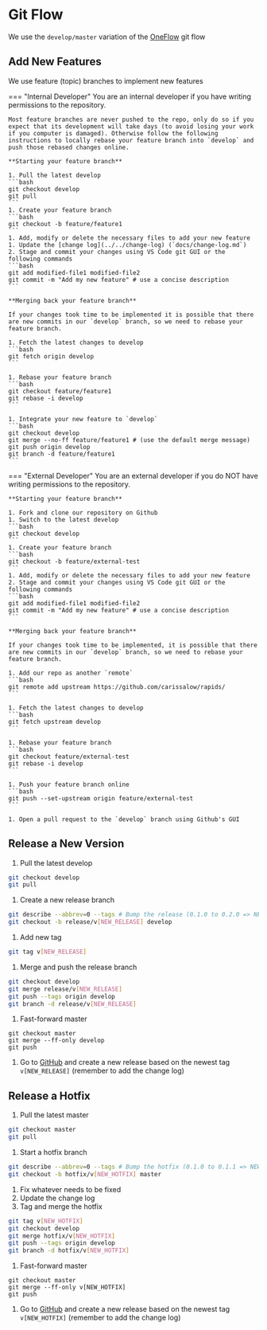 # Git Flow

We use the `develop/master` variation of the [OneFlow](https://www.endoflineblog.com/oneflow-a-git-branching-model-and-workflow) git flow

## Add New Features
We use feature (topic) branches to implement new features

=== "Internal Developer"
    You are an internal developer if you have writing permissions to the repository.
    
    Most feature branches are never pushed to the repo, only do so if you expect that its development will take days (to avoid losing your work if you computer is damaged). Otherwise follow the following instructions to locally rebase your feature branch into `develop` and push those rebased changes online.

    **Starting your feature branch**

    1. Pull the latest develop 
    ```bash
    git checkout develop
    git pull
    ```
    1. Create your feature branch
    ```bash
    git checkout -b feature/feature1
    ```
    1. Add, modify or delete the necessary files to add your new feature
    1. Update the [change log](../../change-log) (`docs/change-log.md`)
    2. Stage and commit your changes using VS Code git GUI or the following commands
    ```bash
    git add modified-file1 modified-file2
    git commit -m "Add my new feature" # use a concise description
    ```

    **Merging back your feature branch**

    If your changes took time to be implemented it is possible that there are new commits in our `develop` branch, so we need to rebase your feature branch.

    1. Fetch the latest changes to develop
    ```bash
    git fetch origin develop
    ```

    1. Rebase your feature branch
    ```bash
    git checkout feature/feature1
    git rebase -i develop
    ```

    1. Integrate your new feature to `develop`
    ```bash
    git checkout develop
    git merge --no-ff feature/feature1 # (use the default merge message)
    git push origin develop
    git branch -d feature/feature1
    ```

=== "External Developer"
    You are an external developer if you do NOT have writing permissions to the repository.

    **Starting your feature branch**

    1. Fork and clone our repository on Github
    1. Switch to the latest develop 
    ```bash
    git checkout develop
    ```
    1. Create your feature branch
    ```bash
    git checkout -b feature/external-test
    ```
    1. Add, modify or delete the necessary files to add your new feature
    2. Stage and commit your changes using VS Code git GUI or the following commands
    ```bash
    git add modified-file1 modified-file2
    git commit -m "Add my new feature" # use a concise description
    ```
    
    **Merging back your feature branch**
    
    If your changes took time to be implemented, it is possible that there are new commits in our `develop` branch, so we need to rebase your feature branch.

    1. Add our repo as another `remote`
    ```bash
    git remote add upstream https://github.com/carissalow/rapids/
    ```

    1. Fetch the latest changes to develop
    ```bash
    git fetch upstream develop 
    ```
    
    1. Rebase your feature branch
    ```bash
    git checkout feature/external-test
    git rebase -i develop
    ```
    
    1. Push your feature branch online
    ```bash
    git push --set-upstream origin feature/external-test
    ```
    
    1. Open a pull request to the `develop` branch using Github's GUI

## Release a New Version

1. Pull the latest develop 
```bash
git checkout develop
git pull
```
1. Create a new release branch
```bash
git describe --abbrev=0 --tags # Bump the release (0.1.0 to 0.2.0 => NEW_HOTFIX)
git checkout -b release/v[NEW_RELEASE] develop
```
1. Add new tag
```bash
git tag v[NEW_RELEASE]
```
1. Merge and push the release branch
```bash
git checkout develop
git merge release/v[NEW_RELEASE]
git push --tags origin develop
git branch -d release/v[NEW_RELEASE]
```
1. Fast-forward master
```
git checkout master
git merge --ff-only develop
git push
```
1. Go to [GitHub](https://github.com/carissalow/rapids/tags) and create a new release based on the newest tag `v[NEW_RELEASE]` (remember to add the change log)

## Release a Hotfix
1. Pull the latest master
```bash
git checkout master
git pull
```
1. Start a hotfix branch
```bash
git describe --abbrev=0 --tags # Bump the hotfix (0.1.0 to 0.1.1 => NEW_HOTFIX)
git checkout -b hotfix/v[NEW_HOTFIX] master
```
1. Fix whatever needs to be fixed
1. Update the change log
1. Tag and merge the hotfix
```bash
git tag v[NEW_HOTFIX]
git checkout develop
git merge hotfix/v[NEW_HOTFIX]
git push --tags origin develop
git branch -d hotfix/v[NEW_HOTFIX]
```
1. Fast-forward master
```
git checkout master
git merge --ff-only v[NEW_HOTFIX]
git push
```
1. Go to [GitHub](https://github.com/carissalow/rapids/tags) and create a new release based on the newest tag `v[NEW_HOTFIX]` (remember to add the change log)
